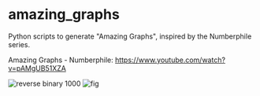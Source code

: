 # amazing_graphs
Python scripts to generate "Amazing Graphs", inspired by the Numberphile series.

Amazing Graphs - Numberphile: https://www.youtube.com/watch?v=pAMgUB51XZA

![reverse binary 1000](https://user-images.githubusercontent.com/62892813/120540373-e95dce00-c3e8-11eb-96f4-f80035969f3b.png)
![fig](https://user-images.githubusercontent.com/62892813/120540417-f67abd00-c3e8-11eb-94f6-ead0204d4750.png)
